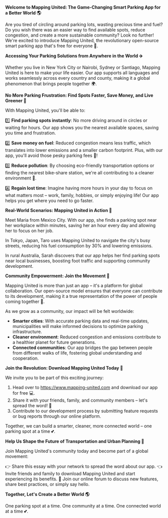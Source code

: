**Welcome to Mapping United: The Game-Changing Smart Parking App for a Better World 🌎**

Are you tired of circling around parking lots, wasting precious time and fuel? Do you wish there was an easier way to find available spots, reduce congestion, and create a more sustainable community? Look no further! We're excited to introduce Mapping United, the revolutionary open-source smart parking app that's free for everyone 🤝.

**Accessing Your Parking Solutions from Anywhere in the World ✈️**

Whether you live in New York City or Nairobi, Sydney or Santiago, Mapping United is here to make your life easier. Our app supports all languages and works seamlessly across every country and county, making it a global phenomenon that brings people together 🌍.

**No More Parking Frustration: Find Spots Faster, Save Money, and Live Greener 💚**

With Mapping United, you'll be able to:

1️⃣ **Find parking spots instantly**: No more driving around in circles or waiting for hours. Our app shows you the nearest available spaces, saving you time and frustration.

2️⃣ **Save money on fuel**: Reduced congestion means less traffic, which translates into lower emissions and a smaller carbon footprint. Plus, with our app, you'll avoid those pesky parking fees 💸!

3️⃣ **Reduce pollution**: By choosing eco-friendly transportation options or finding the nearest bike-share station, we're all contributing to a cleaner environment 🌿.

4️⃣ **Regain lost time**: Imagine having more hours in your day to focus on what matters most – work, family, hobbies, or simply enjoying life! Our app helps you get where you need to go faster.

**Real-World Scenarios: Mapping United in Action 📸**

Meet Maria from Mexico City. With our app, she finds a parking spot near her workplace within minutes, saving her an hour every day and allowing her to focus on her job.

In Tokyo, Japan, Taro uses Mapping United to navigate the city's busy streets, reducing his fuel consumption by 30% and lowering emissions.

In rural Australia, Sarah discovers that our app helps her find parking spots near local businesses, boosting foot traffic and supporting community development.

**Community Empowerment: Join the Movement 🌟**

Mapping United is more than just an app – it's a platform for global collaboration. Our open-source model ensures that everyone can contribute to its development, making it a true representation of the power of people coming together 🤝.

As we grow as a community, our impact will be felt worldwide:

* **Smarter cities**: With accurate parking data and real-time updates, municipalities will make informed decisions to optimize parking infrastructure.
* **Cleaner environment**: Reduced congestion and emissions contribute to a healthier planet for future generations.
* **Connected communities**: Our app bridges the gap between people from different walks of life, fostering global understanding and cooperation.

**Join the Revolution: Download Mapping United Today 📲**

We invite you to be part of this exciting journey:

1. Head over to https://www.mapping-united.com and download our app for free 💻.
2. Share it with your friends, family, and community members – let's spread the word! 🤩
3. Contribute to our development process by submitting feature requests or bug reports through our online platform.

Together, we can build a smarter, cleaner, more connected world – one parking spot at a time 💕.

**Help Us Shape the Future of Transportation and Urban Planning 🚀**

Join Mapping United's community today and become part of a global movement:

👉 Share this essay with your network to spread the word about our app.
👈 Invite friends and family to download Mapping United and start experiencing its benefits.
💬 Join our online forum to discuss new features, share best practices, or simply say hello.

**Together, Let's Create a Better World 🌎**

One parking spot at a time. One community at a time. One connected world at a time 💕.